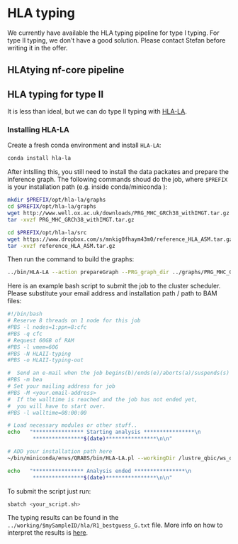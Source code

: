 # HLA typing

We currently have available the HLA typing pipeline for type I typing. For type II typing, we don't have a good solution. Please contact Stefan before writing it in the offer.

## HLAtying nf-core pipeline

## HLA typing for type II

It is less than ideal, but we can do type II typing with [HLA-LA](https://github.com/DiltheyLab/HLA-LA).

### Installing HLA-LA

Create a fresh conda environment and install `HLA-LA`:

```bash
conda install hla-la
```

After intslling this, you still need to install the data packates and prepare the inference graph. The following commands shoud do the job, where `$PREFIX` is your installation path (e.g. inside conda/miniconda ):

```bash
mkdir $PREFIX/opt/hla-la/graphs
cd $PREFIX/opt/hla-la/graphs
wget http://www.well.ox.ac.uk/downloads/PRG_MHC_GRCh38_withIMGT.tar.gz
tar -xvzf PRG_MHC_GRCh38_withIMGT.tar.gz

cd $PREFIX/opt/hla-la/src
wget https://www.dropbox.com/s/mnkig0fhaym43m0/reference_HLA_ASM.tar.gz
tar -xvzf reference_HLA_ASM.tar.gz
```

Then run the command to build the graphs:

```bash
../bin/HLA-LA --action prepareGraph --PRG_graph_dir ../graphs/PRG_MHC_GRCh38_withIMGT
```

Here is an example bash script to submit the job to the cluster scheduler. Please substitute your email address and installation path / path to BAM files:

```bash
#!/bin/bash
# Reserve 8 threads on 1 node for this job
#PBS -l nodes=1:ppn=8:cfc
#PBS -q cfc
# Request 60GB of RAM
#PBS -l vmem=60G
#PBS -N HLAII-typing
#PBS -o HLAII-typing-out

#  Send an e-mail when the job begins(b)/ends(e)/aborts(a)/suspends(s)
#PBS -m bea
# Set your mailing address for job
#PBS -M <your.email-address>
#  If the walltime is reached and the job has not ended yet,
#  you will have to start over.
#PBS -l walltime=08:00:00

# Load necessary modules or other stuff..
echo   "**************** Starting analysis ****************\n
        ****************$(date)****************\n\n"

# ADD your installation path here
~/bin/miniconda/envs/QRABS/bin/HLA-LA.pl --workingDir /lustre_qbic/ws_qstor/ws/qeaga01-QRABS-0 --graph PRG_MHC_GRCh38_withIMGT --BAM T2_normal.recal.bam --sampleID T2_normal --maxThreads 8

echo   "**************** Analysis ended ****************\n
        ****************$(date)****************\n\n"
```

To submit the script just run:

```bash
sbatch <your_script.sh>
```

The typing results can be found in the `../working/$mySampleID/hla/R1_bestguess_G.txt` file. More info on how to interpret the results is [here](https://github.com/DiltheyLab/HLA-LA#interpreting-the-output-from-hlaprgla).
